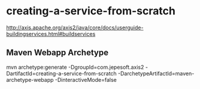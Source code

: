 # creating-a-service-from-scratch
http://axis.apache.org/axis2/java/core/docs/userguide-buildingservices.html#buildservices

## Maven Webapp Archetype
mvn archetype:generate -DgroupId=com.jepesoft.axis2 -DartifactId=creating-a-service-from-scratch -DarchetypeArtifactId=maven-archetype-webapp -DinteractiveMode=false

